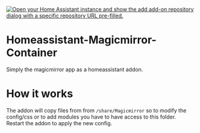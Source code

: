 [![Open your Home Assistant instance and show the add add-on repository dialog with a specific repository URL pre-filled.](https://my.home-assistant.io/badges/supervisor_add_addon_repository.svg)](https://my.home-assistant.io/redirect/supervisor_add_addon_repository/?repository_url=https%3A%2F%2Fgithub.com%2Fiablon%2Fha-addons.git)

# Homeassistant-Magicmirror-Container 
Simply the magicmirror app as a homeassistant addon.
# How it works
The addon will copy files from from ```/share/Magicmirror``` so to modify the config/css or to add modules you have to have access to this folder.<br>
Restart the addon to apply the new config.